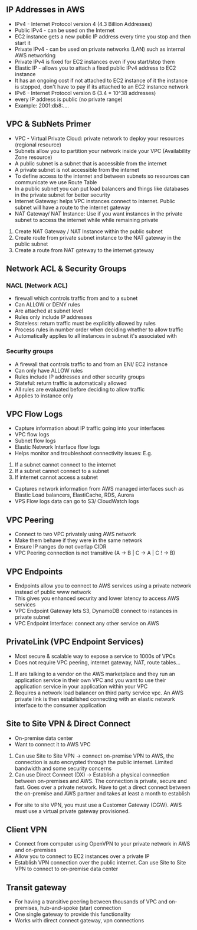 ## IP Addresses in AWS
* IPv4 - Internet Protocol version 4 (4.3 Billion Addresses)
* Public IPv4 - can be used on the Internet 
* EC2 instance gets a new public IP address every time you stop and then start it 
* Private IPv4 - can be used on private networks (LAN) such as internal AWS networking
* Private IPv4 is fixed for EC2 instances even if you start/stop them
* Elastic IP - allows you to attach a fixed public IPv4 address to EC2 instance
* It has an ongoing cost if not attached to EC2 instance of it the instance is stopped, don't have to pay if its attached to an EC2 instance network
* IPv6 - Internet Protocol version 6 (3.4 * 10^38 addresses)
* every IP address is public (no private range)
* Example: 2001:db8:....

## VPC & SubNets Primer
* VPC - Virtual Private Cloud: private network to deploy your resources (regional resource)
* Subnets allow you to partition your network inside your VPC (Availability Zone resource)
* A public subnet is a subnet that is accessible from the internet
* A private subnet is not accessible from the internet
* To define access to the internet and between subnets so resources can communicate we use Route Table
* In a public subnet you can put load balancers and things like databases in the private subnet for better security
* Internet Gateway: helps VPC instances connect to internet. Public subnet will have a route to the internet gateway
* NAT Gateway/ NAT Instance: Use if you want instances in the private subnet to access the internet while while remaining private
1. Create NAT Gateway / NAT Instance within the public subnet
2. Create route from private subnet instance to the NAT gateway in the public subnet 
3. Create a route from NAT gateway to the internet gateway

## Network ACL & Security Groups
### NACL (Network ACL)
* firewall which controls traffic from and to a subnet
* Can ALLOW or DENY rules
* Are attached at subnet level
* Rules only include IP addresses
* Stateless: return traffic must be explicitly allowed by rules
* Process rules in number order when deciding whether to allow traffic
* Automatically applies to all instances in subnet it's associated with

### Security groups
* A firewall that controls traffic to and from an ENI/ EC2 instance
* Can only have ALLOW rules
* Rules include IP addresses and other security groups
* Stateful: return traffic is automatically allowed
* All rules are evaluated before deciding to allow traffic 
* Applies to instance only

## VPC Flow Logs 
* Capture information about IP traffic going into your interfaces
* VPC flow logs
* Subnet flow logs
* Elastic Network Interface flow logs
* Helps monitor and troubleshoot connectivity issues: E.g. 
1. If a subnet cannot connect to the internet
2. If a subnet cannot connect to a subnet
3. If internet cannot access a subnet
* Captures network information from AWS managed interfaces such as Elastic Load balancers, ElastiCache, RDS, Aurora
* VPS Flow logs data can go to S3/ CloudWatch logs

## VPC Peering
* Connect to two VPC privately using AWS network
* Make them behave if they were in the same network
* Ensure IP ranges do not overlap CIDR
* VPC Peering connection is not transitive (A -> B | C -> A | C ! -> B)

## VPC Endpoints
* Endpoints allow you to connect to AWS services using a private network instead of public www network
* This gives you enhanced security and lower latency to access AWS services
* VPC Endpoint Gateway lets S3, DynamoDB connect to instances in private subnet
* VPC Endpoint Interface: connect any other service on AWS

## PrivateLink (VPC Endpoint Services)
* Most secure & scalable way to expose a service to 1000s of VPCs
* Does not require VPC peering, internet gateway, NAT, route tables...
1. If are talking to a vendor on the AWS marketplace and they run an application service in their own VPC and you want to use their application service in your application within your VPC
2. Requires a network load balancer on third party service vpc. An AWS private link is then established connecting with an elastic network interface to the consumer application

## Site to Site VPN & Direct Connect 
* On-premise data center 
* Want to connect it to AWS VPC
1. Can use Site to Site VPN -> connect on-premise VPN to AWS, the connection is auto encrypted through the public internet. Limited bandwidth and some security concerns
2. Can use Direct Connect (DX) -> Establish a physical connection between on-premises and AWS. The connection is private, secure and fast. Goes over a private network. Have to get a direct connect between the on-premise and AWS partner and takes at least a month to establish
* For site to site VPN, you must use a Customer Gateway (CGW). AWS must use a virtual private gateway provisioned.

## Client VPN
* Connect from computer using OpenVPN to your private network in AWS and on-premises
* Allow you to connect to EC2 instances over a private IP
* Establish VPN connection over the public internet. Can use Site to Site VPN to connect to on-premise data center

## Transit gateway
* For having a transitive peering between thousands of VPC and on-premises, hub-and-spoke (star) connection
* One single gateway to provide this functionality 
* Works with direct connect gateway, vpn connections